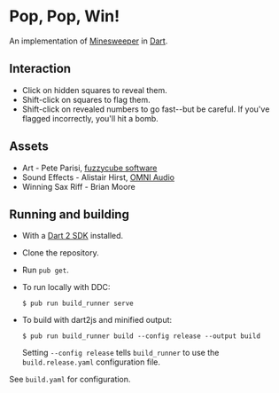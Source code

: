# Pop, Pop, Win!

An implementation of
<a href="http://en.wikipedia.org/wiki/Minesweeper_(video_game)">Minesweeper</a>
in [Dart](https://www.dartlang.org).

## Interaction

 * Click on hidden squares to reveal them.
 * Shift-click on squares to flag them.
 * Shift-click on revealed numbers to go fast--but be careful. If you've flagged incorrectly, you'll hit a bomb.

## Assets
 * Art - Pete Parisi, [fuzzycube software](http://fuzzycubesoftware.com/)
 * Sound Effects - Alistair Hirst, [OMNI Audio](https://www.linkedin.com/in/alistairhirst/)
 * Winning Sax Riff - Brian Moore

## Running and building

 * With a [Dart 2 SDK](https://www.dartlang.org/dart-2) installed.
 * Clone the repository.
 * Run `pub get`.
 * To run locally with DDC:
 
   ```console
   $ pub run build_runner serve
   ```

 * To build with dart2js and minified output:
 
   ```console
   $ pub run build_runner build --config release --output build
   ```
   
   Setting `--config release` tells `build_runner` to use the
   `build.release.yaml` configuration file.

See `build.yaml` for configuration.
